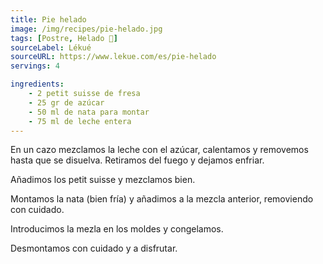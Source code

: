 ```yaml
---
title: Pie helado
image: /img/recipes/pie-helado.jpg
tags: [Postre, Helado 🍦]
sourceLabel: Lékué
sourceURL: https://www.lekue.com/es/pie-helado
servings: 4

ingredients:
    - 2 petit suisse de fresa
    - 25 gr de azúcar
    - 50 ml de nata para montar
    - 75 ml de leche entera
---
```


En un cazo mezclamos la leche con el azúcar, calentamos y removemos hasta que
se disuelva. Retiramos del fuego y dejamos enfriar.

Añadimos los petit suisse y mezclamos bien.

Montamos la nata (bien fría) y añadimos a la mezcla anterior, removiendo con
cuidado.

Introducimos la mezla en los moldes y congelamos.

Desmontamos con cuidado y a disfrutar.
